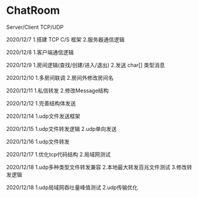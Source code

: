# ChatRoom
Server/Client  TCP/UDP 

2020/12/7 
1.搭建 TCP C/S 框架
2.服务器通信逻辑

2020/12/8
1.客户端通信逻辑

2020/12/9
1.房间逻辑(查找/创建/进入/退出)
2.发送 char[] 类型消息

2020/12/10
1.多房间联调
2.房间外修改房间名

2020/12/11
1.私信转发
2.修改Message结构

2020/12/12
1.完善结构体发送

2020/12/14
1.udp文件发送框架

2020/12/15
1.udp文件转发逻辑
2.udp单向发送

2020/12/16
1.udp文件转发

2020/12/17
1.优化tcp代码结构
2.局域网测试

2020/12/18
1.udp多种类型文件转发兼容
2.本地最大转发百兆文件测试
3.修改转发逻辑

2020/12/18
1.udp局域网吞吐量峰值测试
2.udp传输优化
